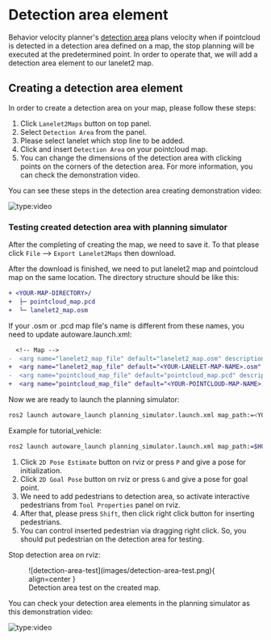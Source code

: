 # Detection area element

Behavior velocity planner's [detection area](https://autowarefoundation.github.io/autoware_universe/main/planning/behavior_velocity_detection_area_module/) plans velocity
when if pointcloud is detected in a detection area defined on a map, the stop planning will be executed at the predetermined point.
In order to operate that, we will add a detection area element to our lanelet2 map.

## Creating a detection area element

In order to create a detection area on your map, please follow these steps:

1. Click `Lanelet2Maps` button on top panel.
2. Select `Detection Area` from the panel.
3. Please select lanelet which stop line to be added.
4. Click and insert `Detection Area` on your pointcloud map.
5. You can change the dimensions of the detection area with clicking points on the corners of the detection area. For more information, you can check the demonstration video.

You can see these steps in the detection area creating demonstration video:

![type:video](https://youtube.com/embed/RUJvXok-ncQ)

### Testing created detection area with planning simulator

After the completing of creating the map, we need to save it.
To that please click `File` --> `Export Lanelet2Maps` then download.

After the download is finished,
we need to put lanelet2 map and pointcloud map on the same location.
The directory structure should be like this:

```diff
+ <YOUR-MAP-DIRECTORY>/
+  ├─ pointcloud_map.pcd
+  └─ lanelet2_map.osm
```

If your .osm or .pcd map file's name is different from these names,
you need to update autoware.launch.xml:

```diff
  <!-- Map -->
-  <arg name="lanelet2_map_file" default="lanelet2_map.osm" description="lanelet2 map file name"/>
+  <arg name="lanelet2_map_file" default="<YOUR-LANELET-MAP-NAME>.osm" description="lanelet2 map file name"/>
-  <arg name="pointcloud_map_file" default="pointcloud_map.pcd" description="pointcloud map file name"/>
+  <arg name="pointcloud_map_file" default="<YOUR-POINTCLOUD-MAP-NAME>.pcd" description="pointcloud map file name"/>
```

Now we are ready to launch the planning simulator:

```bash
ros2 launch autoware_launch planning_simulator.launch.xml map_path:=<YOUR-MAP-FOLDER-DIR> vehicle_model:=<YOUR-VEHICLE-MODEL> sensor_model:=<YOUR-SENSOR-KIT>
```

Example for tutorial_vehicle:

```bash
ros2 launch autoware_launch planning_simulator.launch.xml map_path:=$HOME/Files/autoware_map/tutorial_map/ vehicle_model:=tutorial_vehicle sensor_model:=tutorial_vehicle_sensor_kit vehicle_id:=tutorial_vehicle
```

1. Click `2D Pose Estimate` button on rviz or press `P` and give a pose for initialization.
2. Click `2D Goal Pose` button on rviz or press `G` and give a pose for goal point.
3. We need to add pedestrians to detection area, so activate interactive pedestrians from `Tool Properties` panel on rviz.
4. After that, please press `Shift`, then click right click button for inserting pedestrians.
5. You can control inserted pedestrian via dragging right click. So, you should put pedestrian on the detection area for testing.

Stop detection area on rviz:

<figure markdown>
  ![detection-area-test](images/detection-area-test.png){ align=center }
  <figcaption>
    Detection area test on the created map.
  </figcaption>
</figure>

You can check your detection area elements in the planning simulator as this demonstration video:

![type:video](https://youtube.com/embed/zjfPnRIz8Xk)

